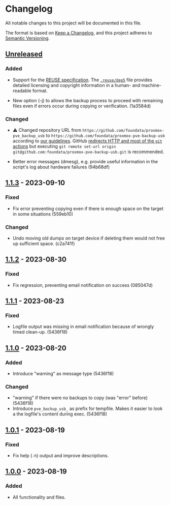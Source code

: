 # Changelog

All notable changes to this project will be documented in this file.

The format is based on [Keep a Changelog](https://keepachangelog.com/en/1.0.0/),
and this project adheres to [Semantic Versioning](https://semver.org/spec/v2.0.0.html).


## [Unreleased]

### Added

- Support for the [REUSE specification](https://reuse.software/spec/). The [`.reuse/dep5`](.reuse/dep5) file provides detailed licensing and copyright information in a human- and machine-readable format.

- New option (-j) to allows the backup process to proceed with remaining files even if errors occur during copying or verification. (1a3584d)

### Changed

- ⚠️ Changed repository URL from `https://github.com/foundata/proxmox-pve_backup_usb` to `https://github.com/foundata/proxmox-pve-backup-usb` according to [our guidelines](https://github.com/foundata/guidelines/blob/master/git-repository-naming.md). GitHub [redirects HTTP and most of the `git` actions](https://docs.github.com/en/repositories/creating-and-managing-repositories/renaming-a-repository) but executing `git remote set-url origin git@github.com:foundata/proxmox-pve-backup-usb.git` is recommended.

- Better error messages (dmesg), e.g. provide useful information in the script's log about hardware failures (94b68df)


## [1.1.3] - 2023-09-10

### Fixed

- Fix error preventing copying even if there is enough space on the target in some situations (559eb10)

### Changed

- Undo moving old dumps on target device if deleting them would not free up sufficient space. (c2a741f)


## [1.1.2] - 2023-08-30

### Fixed

- Fix regression, preventing email notification on success (085047d)


## [1.1.1] - 2023-08-23

### Fixed

- Logfile output was missing in email notification because of wrongly timed clean-up. (5436f18)


## [1.1.0] - 2023-08-20

### Added

- Introduce "warning" as message type (5436f18)

### Changed

- "warning" if there were no backups to copy (was "error" before) (5436f18)
- Introduce `pve_backup_usb_` as prefix for tempfile. Makes it easier to look a the logfile's content during exec. (5436f18)


## [1.0.1] - 2023-08-19

### Fixed

- Fix help (`-h`) output and improve descriptions.


## [1.0.0] - 2023-08-19

### Added

- All functionality and files.


[unreleased]: https://github.com/foundata/proxmox-pve-backup-usb/compare/v1.1.3...HEAD
[1.1.3]: https://github.com/foundata/proxmox-pve-backup-usb/releases/tag/v1.1.3
[1.1.2]: https://github.com/foundata/proxmox-pve-backup-usb/releases/tag/v1.1.2
[1.1.1]: https://github.com/foundata/proxmox-pve-backup-usb/releases/tag/v1.1.1
[1.1.0]: https://github.com/foundata/proxmox-pve-backup-usb/releases/tag/v1.1.0
[1.0.1]: https://github.com/foundata/proxmox-pve-backup-usb/releases/tag/v1.0.1
[1.0.0]: https://github.com/foundata/proxmox-pve-backup-usb/releases/tag/v1.0.0
